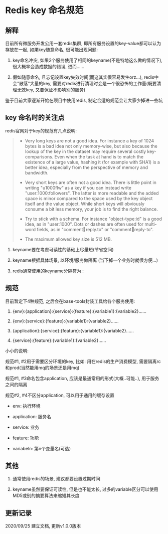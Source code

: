 # Redis key 命名规范

## 解释

目前所有微服务开发公用一套redis集群, 即所有服务设置的key-value都可以认为存放在一起, 如果key随意命名, 很可能出现问题:

1. key命名冲突, 如果2个服务使用了相同的keyname(不是特地这么做的情况下), 很大概率会造成数据的错误, 进而......

2. 假如随意命名, 且忘记设置key失效时间(而这其实很容易发生orz...), redis中会"散落"大量的key, 需要对redis进行清理时会是一个很恐怖的工作量(既要清理无效key, 又要保证不影响别的服务)

鉴于目前大家逐渐开始在项目中使用redis, 制定合适的规范会让大家少掉进一些坑

## key 命名时的关注点

redis官网对于key的规范有几点说明:

> - Very long keys are not a good idea. For instance a key of 1024 bytes is a bad idea not only memory-wise, but also because the lookup of the key in the dataset may require several costly key-comparisons. Even when the task at hand is to match the existence of a large value, hashing it (for example with SHA1) is a better idea, especially from the perspective of memory and bandwidth.
> 
> - Very short keys are often not a good idea. There is little point in writing "u1000flw" as a key if you can instead write "user:1000:followers". The latter is more readable and the added space is minor compared to the space used by the key object itself and the value object. While short keys will obviously consume a bit less memory, your job is to find the right balance.
> 
> - Try to stick with a schema. For instance "object-type:id" is a good idea, as in "user:1000". Dots or dashes are often used for multi-word fields, as in "comment:1234:reply.to" or "comment:1234:reply-to".
>
> - The maximum allowed key size is 512 MB.

1. keyname要在考虑可读性的基础上尽量短(节省空间)

2. keyname根据具体场景, 以环境/服务做隔离 (当下掉一个业务时就很方便...)

3. redis通常使用的keyname分隔符为 :

## 规范

目前暂定下4种规范, 之后会在base-tools封装工具给各个服务使用:

1. {env}:{application}:{service}:{feature}:{variable1}:{variable2}......

2. {env}:{service}:{feature}:{variable1}:{variable2}......

3. {application}:{service}:{feature}:{variable1}:{variable2}......

4. {service}:{feature}:{variable1}:{variable2}......

小小的说明:

规范#1, #2用于需要区分环境的key, 比如: 用在redis的生产消费模型, 需要隔离rc和prod(当然能用mq的场景还是用mq)

规范#1, #3命名包含application, 应该是最通常用的形式(大概..可能..), 用于服务之间的隔离

规范#2, #4不区分application, 可以用于通用的缓存设置

- env: 执行环境

- application: 服务名

- service: 业务

- feature: 功能

- variabeln: 第n个变量名(可选)

## 其他

1. 通常使用redis的场景, 建议都要设置过期时间

2. keyname虽然要保证可读性, 但是也不能太长, 过多的variable区分可以使用MD5或别的摘要算法来缩短其长度

## 更新记录

2020/09/25 建立文档, 更新v1.0.0版本
